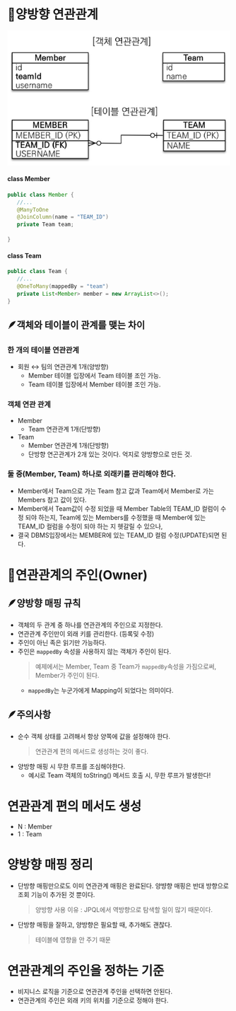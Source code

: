 # 📌양방향 연관관계

![](md/day11/img/RelatedRelationship.jpg)

#### class Member
```java
public class Member {
   //...
   @ManyToOne
   @JoinColumn(name = "TEAM_ID")
   private Team team;

}
```

#### class Team
```java
public class Team {
   //...
   @OneToMany(mappedBy = "team")
   private List<Member> member = new ArrayList<>();
}
```

## 🪶객체와 테이블이 관계를 맺는 차이
### 한 개의 테이블 연관관계
- 회원 ↔ 팀의 연관관계 1개(양방향)
   - Member 테이블 입장에서 Team 테이블 조인 가능.
   - Team 테이블 입장에서 Member 테이블 조인 가능.

### 객체 연관 관계
- Member
   - Team 연관관계 1개(단방향)
- Team
   - Member 연관관계 1개(단방향)
   - 단방향 연곤관계가 2개 있는 것이다. 억지로 양방향으로 만든 것.

### 둘 중(Member, Team) 하나로 외래키를 관리해야 한다.
- Member에서 Team으로 가는 Team 참고 값과 Team에서 Member로 가는 Members 참고 값이 있다.
- Member에서 Team값이 수정 되었을 때 Member Table의 TEAM_ID 컬럼이 수정 되야 하는지, Team에 있는 Members를 수정했을 때 Member에 있는 TEAM_ID 컬럼을 수정이 되야 하는 지 헷갈릴 수 있으나,
- 결국 DBMS입장에서는 MEMBER에 있는 TEAM_ID 컬럼 수정(UPDATE)되면 된다.

# 📌연관관계의 주인(Owner)
## 🪶양방향 매핑 규칙
- 객체의 두 관계 중 하나를 연관관계의 주인으로 지정한다.
- 연관관계 주인만이 외래 키를 관리한다. (등록및 수정)
- 주인이 아닌 족은 읽기만 가능하다.
- 주인은 `mappedBy` 속성을 사용하지 않는 객체가 주인이 된다.
   > 예제에서는 Member, Team 중 Team가 `mappedBy`속성을 가짐으로써, Member가 주인이 된다.
   - `mappedBy`는 누군가에게 Mapping이 되었다는 의미이다.

## 🪶주의사항
- 순수 객체 상태를 고려해서 항상 양쪽에 값을 설정해야 한다.
   > 연관관계 편의 메서드로 생성하는 것이 좋다.
- 양방향 매핑 시 무한 루프를 조심해야한다.
   - 예시로 Team 객체의 toString() 메서드 호출 시, 무한 루프가 발생한다!

# 연관관계 편의 메서도 생성
- N : Member
- 1 : Team

# 양방향 매핑 정리
- 단방향 매핑만으로도 이미 연관관계 매핑은 완료된다. 양뱡향 매핑은 반대 방향으로 조회 기능이 추가된 것 뿐이다.
   > 양방향 사용 이유 : JPQL에서 역방향으로 탐색할 일이 많기 때문이다.
- 단방향 매핑을 잘하고, 양방향은 필요할 때, 추가해도 괜찮다.
   > 테이블에 영향을 안 주기 때문

# 연관관계의 주인을 정하는 기준
- 비지니스 로직을 기준으로 연관관계 주인을 선택하면 안된다.
- 연관관계의 주인은 외래 키의 위치를 기준으로 정해야 한다.
